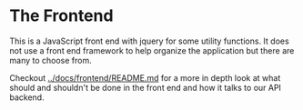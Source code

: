# The Frontend

This is a JavaScript front end with jquery for some utility functions. It does not use a front end framework to help organize the application but there are many to choose from.

Checkout [../docs/frontend/README.md](../docs/frontend/README.md) for a more in depth look at what should and shouldn't be done in the front end and how it talks to our API backend.